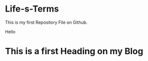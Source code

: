 # Life-s-Terms
This is my first Repository File on Github.
  <html>
  <head>Hello</head>
  <body>
  <h1>This is a first Heading on my Blog</h1>
  </body>
  </html>
